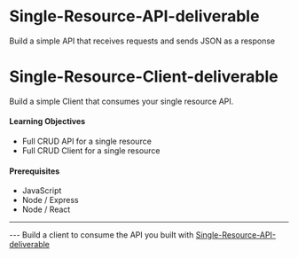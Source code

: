

# Single-Resource-API-deliverable
Build a simple API that receives requests and sends JSON as a response
# Single-Resource-Client-deliverable
Build a simple Client that consumes your single resource API.


#### Learning Objectives

- Full CRUD API for a single resource
- Full CRUD Client for a single resource

#### Prerequisites

- JavaScript
- Node / Express
- Node / React

---
--- Build a client to consume the API you built with [Single-Resource-API-deliverable](https://git.generalassemb.ly/sei-ec-remote/Single-Resource-API-deliverable)

